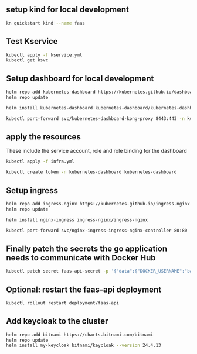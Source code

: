 ## setup kind for local development

```bash
kn quickstart kind --name faas
```

## Test Kservice

```bash
kubectl apply -f kservice.yml
kubectl get ksvc
```

## Setup dashboard for local development

```bash
helm repo add kubernetes-dashboard https://kubernetes.github.io/dashboard/
helm repo update

helm install kubernetes-dashboard kubernetes-dashboard/kubernetes-dashboard --create-namespace -n kubernetes-dashboard
```

```bash
kubectl port-forward svc/kubernetes-dashboard-kong-proxy 8443:443 -n kubernetes-dashboard
```

## apply the resources

These include the service account, role and role binding for the dashboard

```bash
kubectl apply -f infra.yml
```

```bash
kubectl create token -n kubernetes-dashboard kubernetes-dashboard
```

## Setup ingress

```bash
helm repo add ingress-nginx https://kubernetes.github.io/ingress-nginx
helm repo update

helm install nginx-ingress ingress-nginx/ingress-nginx

kubectl port-forward svc/nginx-ingress-ingress-nginx-controller 80:80
```

## Finally patch the secrets the go application needs to communicate with Docker Hub

```bash
kubectl patch secret faas-api-secret -p '{"data":{"DOCKER_USERNAME":"base64==","DOCKER_PASSWORD":"base64="}}'
```

## Optional: restart the faas-api deployment

```bash
kubectl rollout restart deployment/faas-api
```

## Add keycloak to the cluster

```bash
helm repo add bitnami https://charts.bitnami.com/bitnami
helm repo update
helm install my-keycloak bitnami/keycloak --version 24.4.13
```
